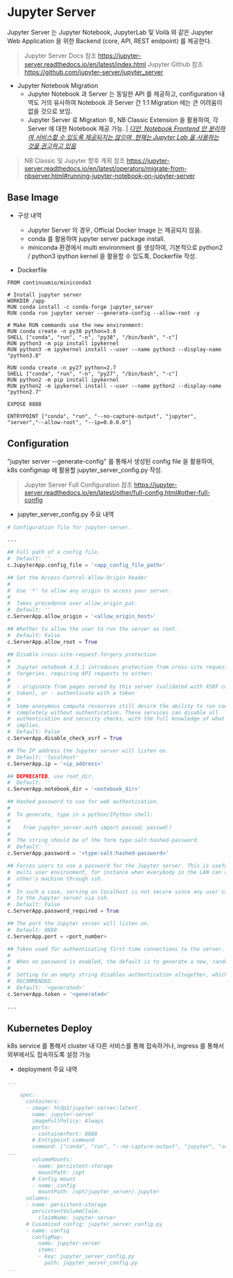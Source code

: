 # Jupyter Server

Jupyter Server 는 Jupyter Notebook, JupyterLab 및 Voilà 와 같은 Jupyter Web Application 을 위한 Backend (core, API, REST endpoint) 를 제공한다.

> Jupyter Server Docs 참조
<https://jupyter-server.readthedocs.io/en/latest/index.html>
> Jupyter Github 참조
<https://github.com/jupyter-server/jupyter_server>

- Jupyter Notebook Migration
  - Jupyter Notebook 과 Server 는 동일한 API 를 제공하고, configuration 내역도 거의 유사하여 Notebook 과 Server 간 1:1 Migration 에는 큰 어려움이 없을 것으로 보임.
  - Jupyter Server 로 Migration 후, NB Classic Extension 을 활용하여, 각 Server 에 대한 Notebook 제공 가능.
  | <u>*다만, Notebook Frontend 만 분리하여 서비스할 수 있도록 제공되지는 않으며, 현재는 Jupyter Lab 을 사용하는 것을 권고하고 있음*</u>
> NB Classic 및 Jupyter 향후 계획 참조
<https://jupyter-server.readthedocs.io/en/latest/operators/migrate-from-nbserver.html#running-jupyter-notebook-on-jupyter-server>

## Base Image

- 구성 내역
  - Jupyter Server 의 경우, Official Docker Image 는 제공되지 않음.
  - conda 를 활용하여 jupyter server package install.
  - miniconda 환경에서 multi environment 를 생성하여, 기본적으로 python2 / python3 ipython kernel 을 활용할 수 있도록, Dockerfile 작성.

- Dockerfile
```Docker
FROM continuumio/miniconda3

# Install jupyter server
WORKDIR /app
RUN conda install -c conda-forge jupyter_server
RUN conda run jupyter server --generate-config --allow-root -y

# Make RUN commands use the new environment:
RUN conda create -n py38 python=3.8
SHELL ["conda", "run", "-n", "py38", "/bin/bash", "-c"]
RUN python3 -m pip install ipykernel
RUN python3 -m ipykernel install --user --name python3 --display-name "python3.8"

RUN conda create -n py27 python=2.7
SHELL ["conda", "run", "-n", "py27", "/bin/bash", "-c"]
RUN python2 -m pip install ipykernel
RUN python2 -m ipykernel install --user --name python2 --display-name "python2.7"

EXPOSE 8888

ENTRYPOINT ["conda", "run", "--no-capture-output", "jupyter", "server","--allow-root", "--ip=0.0.0.0"]
```

## Configuration
"jupyter server --generate-config" 를 통해서 생성된 config file 을 활용하여, k8s configmap 에 활용할 jupyter_server_config.py 작성.

> Jupyter Server Full Configuration 참조
<https://jupyter-server.readthedocs.io/en/latest/other/full-config.html#other-full-config>

- jupyter_server_config.py 주요 내역

```python
# Configuration file for jupyter-server.

...

## Full path of a config file.
#  Default: ''
c.JupyterApp.config_file = '<app_config_file_path>'

## Set the Access-Control-Allow-Origin header
#  
#  Use '*' to allow any origin to access your server.
#  
#  Takes precedence over allow_origin_pat.
#  Default: ''
c.ServerApp.allow_origin = '<allow_origin_host>'

## Whether to allow the user to run the server as root.
#  Default: False
c.ServerApp.allow_root = True

## Disable cross-site-request-forgery protection
#  
#  Jupyter notebook 4.3.1 introduces protection from cross-site request
#  forgeries, requiring API requests to either:
#  
#  - originate from pages served by this server (validated with XSRF cookie and
#  token), or - authenticate with a token
#  
#  Some anonymous compute resources still desire the ability to run code,
#  completely without authentication. These services can disable all
#  authentication and security checks, with the full knowledge of what that
#  implies.
#  Default: False
c.ServerApp.disable_check_xsrf = True

## The IP address the Jupyter server will listen on.
#  Default: 'localhost'
c.ServerApp.ip = '<ip_address>'

## DEPRECATED, use root_dir.
#  Default: ''
c.ServerApp.notebook_dir = '<notebook_dir>'

## Hashed password to use for web authentication.
#  
#  To generate, type in a python/IPython shell:
#  
#    from jupyter_server.auth import passwd; passwd()
#  
#  The string should be of the form type:salt:hashed-password.
#  Default: ''
c.ServerApp.password = '<type:salt:hashed-password>'

## Forces users to use a password for the Jupyter server. This is useful in a
#  multi user environment, for instance when everybody in the LAN can access each
#  other's machine through ssh.
#  
#  In such a case, serving on localhost is not secure since any user can connect
#  to the Jupyter server via ssh.
#  Default: False
c.ServerApp.password_required = True

## The port the Jupyter server will listen on.
#  Default: 8888
c.ServerApp.port = <port_number>

## Token used for authenticating first-time connections to the server.
#  
#  When no password is enabled, the default is to generate a new, random token.
#  
#  Setting to an empty string disables authentication altogether, which is NOT
#  RECOMMENDED.
#  Default: '<generated>'
c.ServerApp.token = '<generated>'

...

```

## Kubernetes Deploy
k8s service 를 통해서 cluster 내 다른 서비스를 통해 접속하거나, ingress 를 통해서 외부에서도 접속하도록 설정 가능

- deployment 주요 내역

```yaml
...

    spec:
      containers:
      - image: htdp1/jupyter-server:latest
        name: jupyter-server
        imagePullPolicy: Always
        ports:
        - containerPort: 8888
        # Entrypoint command
        command: ["conda", "run", "--no-capture-output", "jupyter", "server", "--config=/opt/jupyter_server/.jupyter/jupyter_server_config.py"]
... 
        volumeMounts:
        - name: persistent-storage
          mountPath: /opt
        # Config mount
        - name: config
          mountPath: /opt/jupyter_server/.jupyter
      volumes:
      - name: persistent-storage
        persistentVolumeClaim:
          claimName: jupyter-server
      # Cusomized config: jupyter_server_config.py
      - name: config
        configMap:
          name: jupyter-server
          items:
          - key: jupyter_server_config.py
            path: jupyter_server_config.py
...
```
